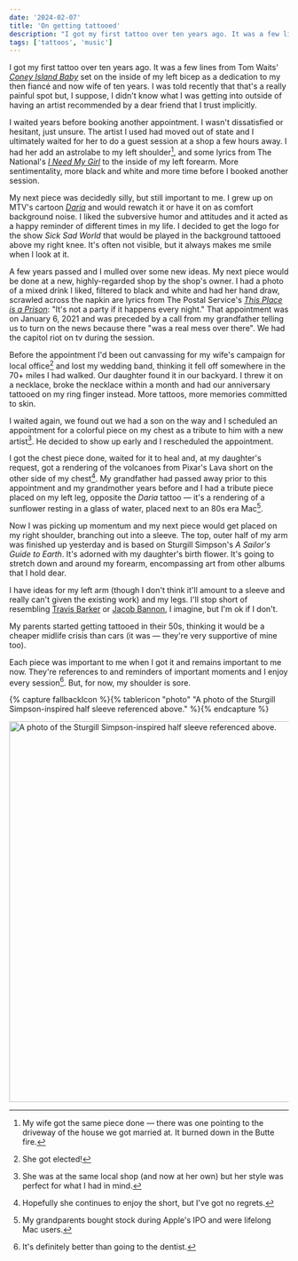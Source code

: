```yaml
---
date: '2024-02-07'
title: 'On getting tattooed'
description: "I got my first tattoo over ten years ago. It was a few lines from Tom Waits' *[Coney Island Baby](https://www.youtube.com/watch?v=A-Tod1_tZdU)* set on the inside of my left bicep as a dedication to my then fiancé and now wife of ten years. I was told recently that that's a really painful spot but, I suppose, I didn't know what I was getting into outside of having an artist recommended by a dear friend that I trust implicitly."
tags: ['tattoos', 'music']
---
```

I got my first tattoo over ten years ago. It was a few lines from Tom Waits' *[Coney Island Baby](https://www.youtube.com/watch?v=A-Tod1_tZdU)* set on the inside of my left bicep as a dedication to my then fiancé and now wife of ten years. I was told recently that that's a really painful spot but, I suppose, I didn't know what I was getting into outside of having an artist recommended by a dear friend that I trust implicitly.<!-- excerpt -->

I waited years before booking another appointment. I wasn't dissatisfied or hesitant, just unsure. The artist I used had moved out of state and I ultimately waited for her to do a guest session at a shop a few hours away. I had her add an astrolabe to my left shoulder[^1], and some lyrics from The National's *[I Need My Girl](https://www.youtube.com/watch?v=A-Tod1_tZdU)* to the inside of my left forearm. More sentimentality, more black and white and more time before I booked another session.

My next piece was decidedly silly, but still important to me. I grew up on MTV's cartoon *[Daria](https://en.wikipedia.org/wiki/Daria)* and would rewatch it or have it on as comfort background noise. I liked the subversive humor and attitudes and it acted as a happy reminder of different times in my life. I decided to get the logo for the show *Sick Sad World* that would be played in the background tattooed above my right knee. It's often not visible, but it always makes me smile when I look at it.

A few years passed and I mulled over some new ideas. My next piece would be done at a new, highly-regarded shop by the shop's owner. I had a photo of a mixed drink I liked, filtered to black and white and had her hand draw, scrawled across the napkin are lyrics from The Postal Service's *[This Place is a Prison](https://www.youtube.com/watch?v=NMgoQBHx12g)*: "It's not a party if it happens every night." That appointment was on January 6, 2021 and was preceded by a call from my grandfather telling us to turn on the news because there "was a real mess over there". We had the capitol riot on tv during the session.

Before the appointment I'd been out canvassing for my wife's campaign for local office[^2] and lost my wedding band, thinking it fell off somewhere in the 70+ miles I had walked. Our daughter found it in our backyard. I threw it on a necklace, broke the necklace within a month and had our anniversary tattooed on my ring finger instead. More tattoos, more memories committed to skin.

I waited again, we found out we had a son on the way and I scheduled an appointment for a colorful piece on my chest as a tribute to him with a new artist[^3]. He decided to show up early and I rescheduled the appointment.

I got the chest piece done, waited for it to heal and, at my daughter's request, got a rendering of the volcanoes from Pixar's Lava short on the other side of my chest[^4]. My grandfather had passed away prior to this appointment and my grandmother years before and I had a tribute piece placed on my left leg, opposite the *Daria* tattoo — it's a rendering of a sunflower resting in a glass of water, placed next to an 80s era Mac[^5].

Now I was picking up momentum and my next piece would get placed on my right shoulder, branching out into a sleeve. The top, outer half of my arm was finished up yesterday and is based on Sturgill Simpson's *A Sailor's Guide to Earth*. It's adorned with my daughter's birth flower. It's going to stretch down and around my forearm, encompassing art from other albums that I hold dear.

I have ideas for my left arm (though I don't think it'll amount to a sleeve and really can't given the existing work) and my legs. I'll stop short of resembling [Travis Barker](https://en.wikipedia.org/wiki/Travis_Barker) or [Jacob Bannon](https://en.wikipedia.org/wiki/Jacob_Bannon), I imagine, but I'm ok if I don't.

My parents started getting tattooed in their 50s, thinking it would be a cheaper midlife crisis than cars (it was — they're very supportive of mine too).

Each piece was important to me when I got it and remains important to me now. They're references to and reminders of important moments and I enjoy every session[^6]. But, for now, my shoulder is sore.

{% capture fallbackIcon %}{% tablericon "photo" "A photo of the Sturgill Simpson-inspired half sleeve referenced above." %}{% endcapture %}

<img src="https://coryd.dev/.netlify/images/?url=https://coryd.dev/media/blog/half-sleeve.jpg&w=768&fm=webp&q=85" class="image-banner" alt="A photo of the Sturgill Simpson-inspired half sleeve referenced above." loading="lazy" decoding="async" width="768" height="686" />

[^1]: My wife got the same piece done — there was one pointing to the driveway of the house we got married at. It burned down in the Butte fire.
[^2]: She got elected!
[^3]: She was at the same local shop (and now at her own) but her style was perfect for what I had in mind.
[^4]: Hopefully she continues to enjoy the short, but I've got no regrets.
[^5]: My grandparents bought stock during Apple's IPO and were lifelong Mac users.
[^6]: It's definitely better than going to the dentist.
